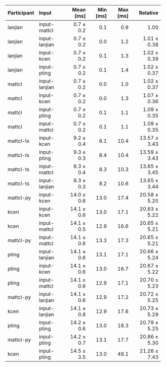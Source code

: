 | Participant | Input | Mean [ms] | Min [ms] | Max [ms] | Relative |
|:---|:---|---:|---:|---:|---:|
| lanjian | input-mattcl | 0.7 ± 0.2 | 0.1 | 0.9 | 1.00 |
| lanjian | input-lanjian | 0.7 ± 0.2 | 0.0 | 1.2 | 1.01 ± 0.38 |
| lanjian | input-kcen | 0.7 ± 0.2 | 0.1 | 1.3 | 1.02 ± 0.39 |
| lanjian | input-pting | 0.7 ± 0.2 | 0.1 | 1.4 | 1.02 ± 0.37 |
| mattcl | input-lanjian | 0.7 ± 0.2 | 0.0 | 1.0 | 1.02 ± 0.37 |
| mattcl | input-kcen | 0.7 ± 0.2 | 0.0 | 1.3 | 1.07 ± 0.36 |
| mattcl | input-pting | 0.7 ± 0.2 | 0.1 | 1.1 | 1.09 ± 0.35 |
| mattcl | input-mattcl | 0.7 ± 0.2 | 0.1 | 1.1 | 1.09 ± 0.35 |
| mattcl-ts | input-kcen | 9.2 ± 0.4 | 8.1 | 10.4 | 13.57 ± 3.43 |
| mattcl-ts | input-pting | 9.3 ± 0.3 | 8.4 | 10.4 | 13.59 ± 3.43 |
| mattcl-ts | input-mattcl | 9.3 ± 0.4 | 8.3 | 10.3 | 13.65 ± 3.45 |
| mattcl-ts | input-lanjian | 9.3 ± 0.3 | 8.2 | 10.6 | 13.65 ± 3.44 |
| mattcl-py | input-kcen | 14.0 ± 0.6 | 13.0 | 17.4 | 20.58 ± 5.20 |
| kcen | input-kcen | 14.1 ± 0.6 | 13.0 | 17.1 | 20.63 ± 5.22 |
| kcen | input-mattcl | 14.1 ± 0.5 | 12.9 | 16.6 | 20.65 ± 5.21 |
| mattcl-py | input-mattcl | 14.1 ± 0.6 | 13.3 | 17.3 | 20.65 ± 5.21 |
| pting | input-lanjian | 14.1 ± 0.6 | 13.1 | 17.1 | 20.66 ± 5.24 |
| pting | input-kcen | 14.1 ± 0.6 | 13.0 | 16.7 | 20.67 ± 5.22 |
| pting | input-mattcl | 14.1 ± 0.6 | 12.9 | 17.1 | 20.70 ± 5.23 |
| mattcl-py | input-lanjian | 14.1 ± 0.6 | 12.9 | 17.2 | 20.72 ± 5.25 |
| kcen | input-lanjian | 14.1 ± 0.8 | 12.9 | 17.6 | 20.73 ± 5.29 |
| pting | input-pting | 14.2 ± 0.6 | 13.0 | 18.3 | 20.79 ± 5.25 |
| mattcl-py | input-pting | 14.2 ± 0.7 | 13.1 | 17.7 | 20.86 ± 5.30 |
| kcen | input-pting | 14.5 ± 3.5 | 13.0 | 49.1 | 21.26 ± 7.43 |
